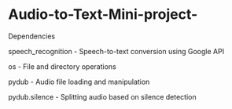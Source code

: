 # Audio-to-Text-Mini-project-


Dependencies


speech_recognition - Speech-to-text conversion using Google API


os - File and directory operations


pydub - Audio file loading and manipulation


pydub.silence - Splitting audio based on silence detection
